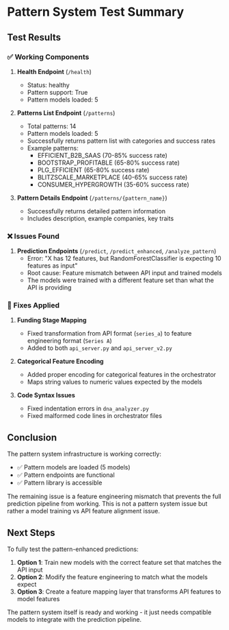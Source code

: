 # Pattern System Test Summary

## Test Results

### ✅ Working Components

1. **Health Endpoint** (`/health`)
   - Status: healthy
   - Pattern support: True
   - Pattern models loaded: 5

2. **Patterns List Endpoint** (`/patterns`)
   - Total patterns: 14
   - Pattern models loaded: 5
   - Successfully returns pattern list with categories and success rates
   - Example patterns:
     - EFFICIENT_B2B_SAAS (70-85% success rate)
     - BOOTSTRAP_PROFITABLE (65-80% success rate)
     - PLG_EFFICIENT (65-80% success rate)
     - BLITZSCALE_MARKETPLACE (40-65% success rate)
     - CONSUMER_HYPERGROWTH (35-60% success rate)

3. **Pattern Details Endpoint** (`/patterns/{pattern_name}`)
   - Successfully returns detailed pattern information
   - Includes description, example companies, key traits

### ❌ Issues Found

1. **Prediction Endpoints** (`/predict`, `/predict_enhanced`, `/analyze_pattern`)
   - Error: "X has 12 features, but RandomForestClassifier is expecting 10 features as input"
   - Root cause: Feature mismatch between API input and trained models
   - The models were trained with a different feature set than what the API is providing

### 🔧 Fixes Applied

1. **Funding Stage Mapping**
   - Fixed transformation from API format (`series_a`) to feature engineering format (`Series A`)
   - Added to both `api_server.py` and `api_server_v2.py`

2. **Categorical Feature Encoding**
   - Added proper encoding for categorical features in the orchestrator
   - Maps string values to numeric values expected by the models

3. **Code Syntax Issues**
   - Fixed indentation errors in `dna_analyzer.py`
   - Fixed malformed code lines in orchestrator files

## Conclusion

The pattern system infrastructure is working correctly:
- ✅ Pattern models are loaded (5 models)
- ✅ Pattern endpoints are functional
- ✅ Pattern library is accessible

The remaining issue is a feature engineering mismatch that prevents the full prediction pipeline from working. This is not a pattern system issue but rather a model training vs API feature alignment issue.

## Next Steps

To fully test the pattern-enhanced predictions:

1. **Option 1**: Train new models with the correct feature set that matches the API input
2. **Option 2**: Modify the feature engineering to match what the models expect
3. **Option 3**: Create a feature mapping layer that transforms API features to model features

The pattern system itself is ready and working - it just needs compatible models to integrate with the prediction pipeline.